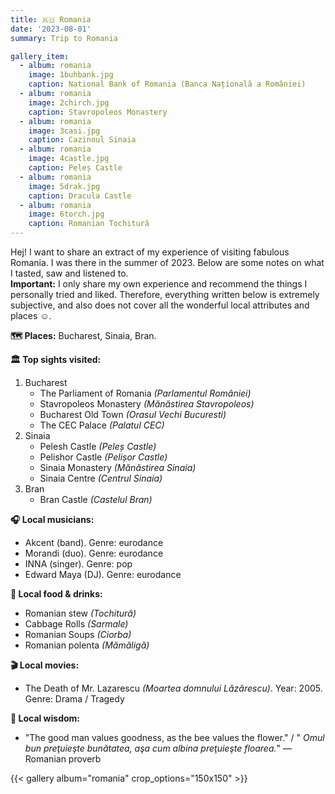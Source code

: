 ```yaml
---
title: 🇷🇴 Romania
date: '2023-08-01'
summary: Trip to Romania

gallery_item:
  - album: romania
    image: 1buhbank.jpg
    caption: National Bank of Romania (Banca Națională a României)
  - album: romania
    image: 2chirch.jpg
    caption: Stavropoleos Monastery
  - album: romania
    image: 3casi.jpg
    caption: Cazinoul Sinaia
  - album: romania
    image: 4castle.jpg
    caption: Peleș Castle
  - album: romania
    image: 5drak.jpg
    caption: Dracula Castle
  - album: romania
    image: 6torch.jpg
    caption: Romanian Tochitură
---
```

Hej! I want to share an extract of my experience of visiting fabulous Romania. I was there in the summer of 2023. Below are some notes on what I tasted, saw and listened to.<br>
<b>Important:</b> I only share my own experience and recommend the things I personally tried and liked. Therefore, everything written below is extremely subjective, and also does not cover all the wonderful local attributes and places ☺️.

<b>🗺 Places:</b> Bucharest, Sinaia, Bran. <br>

<b>🏛 Top sights visited: </b>
1. Bucharest
    - The Parliament of Romania <i>(Parlamentul României)</i>
    - Stavropoleos Monastery <i>(Mănăstirea Stavropoleos)</i>
    - Bucharest Old Town <i>(Orasul Vechi Bucuresti)</i>
    - The CEC Palace <i>(Palatul CEC)</i>
2. Sinaia
    - Pelesh Castle <i>(Peleș Castle)</i>
    - Pelishor Castle <i>(Pelișor Castle)</i>
    - Sinaia Monastery <i>(Mănăstirea Sinaia)</i>
    - Sinaia Centre <i>(Centrul Sinaia)</i>
3. Bran
    - Bran Castle <i>(Castelul Bran)</i>


<b>🎧 Local musicians: </b>
- Akcent (band). Genre: eurodance
- Morandi (duo). Genre: eurodance
- INNA (singer).  Genre: pop
- Edward Maya (DJ). Genre: eurodance

<b>🥘 Local food & drinks: </b>
- Romanian stew <i>(Tochitură)</i>
- Cabbage Rolls <i>(Sarmale)</i>
- Romanian Soups <i>(Ciorba)</i>
- Romanian polenta <i>(Mămăligă)</i>

<b>🎬 Local movies:</b>
- The Death of Mr. Lazarescu <i>(Moartea domnului Lăzărescu)</i>. Year: 2005. Genre: Drama / Tragedy

<b>🦉 Local wisdom:</b>
- "The good man values goodness, as the bee values the flower." / "<i> Omul bun preţuieşte bunătatea, aşa cum albina preţuieşte floarea.</i>" — Romanian proverb

{{< gallery album="romania" crop_options="150x150" >}}
   